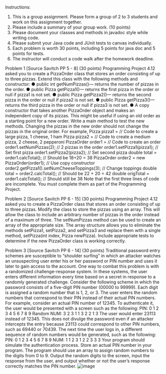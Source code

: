 Instructions:
1.	This is a group assignment. Please form a group of 2 to 3 students and work on this assignment together.
2.	Please include a summary of your group work. (10 points)
3.	Please document your classes and methods in javadoc style while writing code. 
4.	Please submit your Java code and JUnit tests to canvas individually.
5.	Each problem is worth 30 points, including 5 points for java doc and 5 points for tests.
6.	The instructor will conduct a code walk after the homework deadline.


Problem 1 [Source Savitch PP 5 - 8] (30 points)
Programming Project 4.12 asked you to create a PizzaOrder class that stores an order consisting of up to three pizzas. Extend this class with the following methods and constructor:
●	public int getNumPizzas()— returns the number of pizzas in the order.
●	public Pizza getPizza1()— returns the first pizza in the order or null if pizza1 is not set.
●	public Pizza getPizza2()— returns the second pizza in the order or null if pizza2 is not set.
●	public Pizza getPizza3()— returns the third pizza in the order or null if pizza3 is not set.
●	A copy constructor that takes another PizzaOrder object and makes an independent copy of its pizzas. This might be useful if using an old order as a starting point for a new order.
Write a main method to test the new methods. Changing the pizzas in the new order should not change the pizzas in the original order. For example,
Pizza pizza1 = // Code to create a large pizza, 1 cheese, 1 ham Pizza pizza2 = // Code to create a medium pizza, 2 cheese, 2 pepperoni
PizzaOrder order1 = // Code to create an order
order1.setNumPizzas(2); // 2 pizzas in the order order1.setPizza1(pizza1); // Set first pizza order1.setPizza2(pizza2); // Set second pizza
double total = order1.calcTotal(); // Should be 18+20 = 38 
PizzaOrder order2 = new PizzaOrder(order1); // Use copy constructor 
order2.getPizza1().setNumCheeseToppings(3); // Change toppings
double total = order2.calcTotal(); // Should be 22 + 20 = 42 
double origTotal = order1.calcTotal(); // Should still be 38
Note that the first three lines of code are incomplete. You must complete them as part of the Programming Project.


Problem 2 [Source Savitch PP 6 - 15] (30 points)
Programming Project 4.12 asked you to create a PizzaOrder class that stores an order consisting of up to three pizzas. Modify the class to store the pizzas using an array. This will allow the class to include an arbitrary number of pizzas in the order instead of a maximum of three. The setNumPizzas method can be used to create an array of the appropriate size. The array structure allows you to eliminate the methods setPizza1, setPizza2, and setPizza3 and replace them with a single method,  setPizza(int index, Pizza newPizza). Include appropriate tests to determine if the new PizzaOrder class is working correctly.

Problem 3 [Source Savitch PP 6 - 14] (30 points)
Traditional password entry schemes are susceptible to “shoulder surfing” in which an attacker watches an unsuspecting user enter his or her password or PIN number and uses it later to gain access to the account. One way to combat this problem is with a randomized challenge-response system. In these systems, the user enters different information every time based on a secret in response to a randomly generated challenge. Consider the following scheme in which the password consists of a five-digit PIN number (00000 to 99999). Each digit is assigned a random number that is 1, 2, or 3. The user enters the random numbers that correspond to their PIN instead of their actual PIN numbers.
For example, consider an actual PIN number of 12345. To authenticate it, the user would be presented with a screen such as the following:
PIN: 				0 1 2 3 4 5 6 7 8 9
Random NUM: 		3 2 3 1 1 3 2 2 1 3
The user would enter 23113 instead of 12345. This does not divulge the password even if an attacker intercepts the entry because 23113 could correspond to other PIN numbers, such as 69440 or 70439. The next time the user logs in, a different sequence of random numbers would be generated, such as the following:
PIN: 		0 1 2 3 4 5 6 7 8 9
NUM: 		1 1 2 3 1 2 2 3 3 3
Your program should simulate the authentication process. Store an actual PIN number in your program. The program should use an array to assign random numbers to the digits from 0 to 9. Output the random digits to the screen, input the response from the user, and output whether or not the user’s response correctly matches the PIN number.
![image](https://user-images.githubusercontent.com/101040143/172130368-7a05ab44-d51e-4eff-9839-6fbb435b18f9.png)
